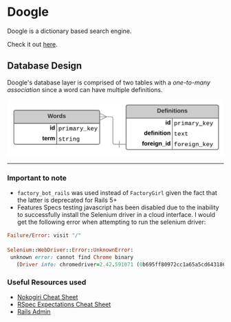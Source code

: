 # Doogle
Doogle is a dictionary based search engine. 

Check it out [here](https://instant-ink-doogle.herokuapp.com/). 

## Database Design
Doogle's database layer is comprised of two tables with a *one-to-many association* since a 
word can have multiple definitions. 

![Database Design](/app/assets/images/documentation/database_design.png)

----

### Important to note
* `factory_bot_rails` was used instead of `FactoryGirl` given the fact that the latter is deprecated for Rails 5+
* Features Specs testing javascript has been disabled due to the inability to successfully install the Selenium driver in a cloud interface. I would get the following error when attempting to run the selenium driver:
```ruby
Failure/Error: visit "/"

Selenium::WebDriver::Error::UnknownError:
 unknown error: cannot find Chrome binary
   (Driver info: chromedriver=2.42.591071 (0b695ff80972cc1a65a5cd643186d2ae582cd4ac),platform=Linux 4.14.62-65.117.amzn1.x86_64 x86_64)
```

### Useful Resources used
* [Nokogiri Cheat Sheet](https://github.com/sparklemotion/nokogiri/wiki/Cheat-sheet)
* [RSpec Expectations Cheat Sheet](https://www.rubypigeon.com/posts/rspec-expectations-cheat-sheet/)
* [Rails Admin](https://github.com/sferik/rails_admin)